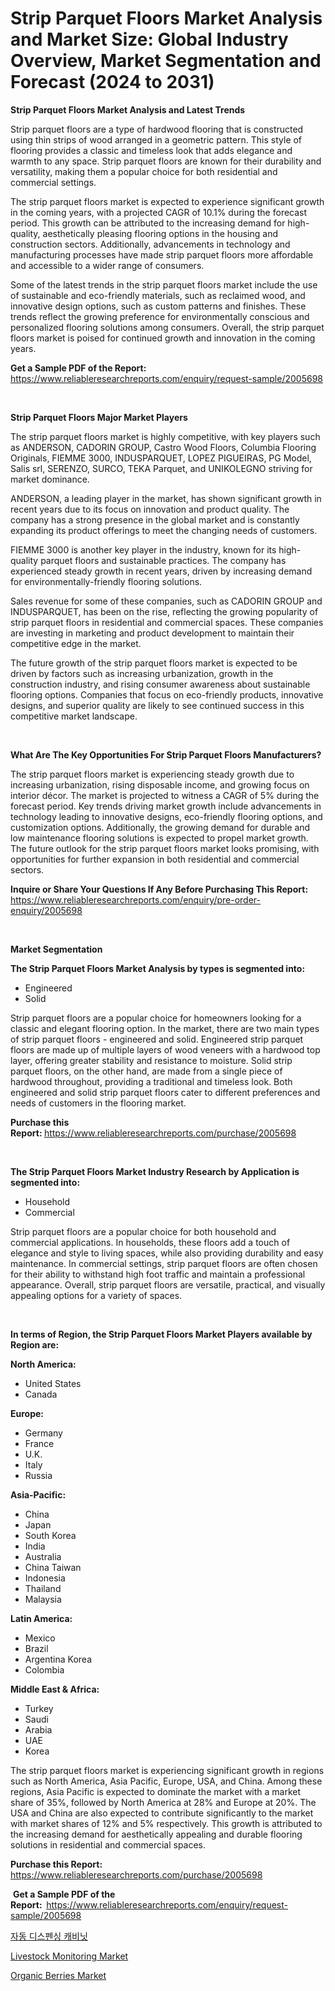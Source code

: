 <p><h1>Strip Parquet Floors Market Analysis and Market Size: Global Industry Overview, Market Segmentation and Forecast (2024 to 2031)</h1></p><p><strong>Strip Parquet Floors Market Analysis and Latest Trends</strong></p>
<p><p>Strip parquet floors are a type of hardwood flooring that is constructed using thin strips of wood arranged in a geometric pattern. This style of flooring provides a classic and timeless look that adds elegance and warmth to any space. Strip parquet floors are known for their durability and versatility, making them a popular choice for both residential and commercial settings.</p><p>The strip parquet floors market is expected to experience significant growth in the coming years, with a projected CAGR of 10.1% during the forecast period. This growth can be attributed to the increasing demand for high-quality, aesthetically pleasing flooring options in the housing and construction sectors. Additionally, advancements in technology and manufacturing processes have made strip parquet floors more affordable and accessible to a wider range of consumers.</p><p>Some of the latest trends in the strip parquet floors market include the use of sustainable and eco-friendly materials, such as reclaimed wood, and innovative design options, such as custom patterns and finishes. These trends reflect the growing preference for environmentally conscious and personalized flooring solutions among consumers. Overall, the strip parquet floors market is poised for continued growth and innovation in the coming years.</p></p>
<p><strong>Get a Sample PDF of the Report:&nbsp;</strong> <a href="https://www.reliableresearchreports.com/enquiry/request-sample/2005698">https://www.reliableresearchreports.com/enquiry/request-sample/2005698</a></p>
<p>&nbsp;</p>
<p><strong>Strip Parquet Floors Major Market Players</strong></p>
<p><p>The strip parquet floors market is highly competitive, with key players such as ANDERSON, CADORIN GROUP, Castro Wood Floors, Columbia Flooring Originals, FIEMME 3000, INDUSPARQUET, LOPEZ PIGUEIRAS, PG Model, Salis srl, SERENZO, SURCO, TEKA Parquet, and UNIKOLEGNO striving for market dominance.</p><p>ANDERSON, a leading player in the market, has shown significant growth in recent years due to its focus on innovation and product quality. The company has a strong presence in the global market and is constantly expanding its product offerings to meet the changing needs of customers.</p><p>FIEMME 3000 is another key player in the industry, known for its high-quality parquet floors and sustainable practices. The company has experienced steady growth in recent years, driven by increasing demand for environmentally-friendly flooring solutions.</p><p>Sales revenue for some of these companies, such as CADORIN GROUP and INDUSPARQUET, has been on the rise, reflecting the growing popularity of strip parquet floors in residential and commercial spaces. These companies are investing in marketing and product development to maintain their competitive edge in the market.</p><p>The future growth of the strip parquet floors market is expected to be driven by factors such as increasing urbanization, growth in the construction industry, and rising consumer awareness about sustainable flooring options. Companies that focus on eco-friendly products, innovative designs, and superior quality are likely to see continued success in this competitive market landscape.</p></p>
<p>&nbsp;</p>
<p><strong>What Are The Key Opportunities For Strip Parquet Floors Manufacturers?</strong></p>
<p><p>The strip parquet floors market is experiencing steady growth due to increasing urbanization, rising disposable income, and growing focus on interior décor. The market is projected to witness a CAGR of 5% during the forecast period. Key trends driving market growth include advancements in technology leading to innovative designs, eco-friendly flooring options, and customization options. Additionally, the growing demand for durable and low maintenance flooring solutions is expected to propel market growth. The future outlook for the strip parquet floors market looks promising, with opportunities for further expansion in both residential and commercial sectors.</p></p>
<p><strong>Inquire or Share Your Questions If Any Before Purchasing This Report:</strong> <a href="https://www.reliableresearchreports.com/enquiry/pre-order-enquiry/2005698">https://www.reliableresearchreports.com/enquiry/pre-order-enquiry/2005698</a></p>
<p>&nbsp;</p>
<p><strong>Market Segmentation</strong></p>
<p><strong>The Strip Parquet Floors Market Analysis by types is segmented into:</strong></p>
<p><ul><li>Engineered</li><li>Solid</li></ul></p>
<p><p>Strip parquet floors are a popular choice for homeowners looking for a classic and elegant flooring option. In the market, there are two main types of strip parquet floors - engineered and solid. Engineered strip parquet floors are made up of multiple layers of wood veneers with a hardwood top layer, offering greater stability and resistance to moisture. Solid strip parquet floors, on the other hand, are made from a single piece of hardwood throughout, providing a traditional and timeless look. Both engineered and solid strip parquet floors cater to different preferences and needs of customers in the flooring market.</p></p>
<p><strong>Purchase this Report:&nbsp;</strong><a href="https://www.reliableresearchreports.com/purchase/2005698">https://www.reliableresearchreports.com/purchase/2005698</a></p>
<p>&nbsp;</p>
<p><strong>The Strip Parquet Floors Market Industry Research by Application is segmented into:</strong></p>
<p><ul><li>Household</li><li>Commercial</li></ul></p>
<p><p>Strip parquet floors are a popular choice for both household and commercial applications. In households, these floors add a touch of elegance and style to living spaces, while also providing durability and easy maintenance. In commercial settings, strip parquet floors are often chosen for their ability to withstand high foot traffic and maintain a professional appearance. Overall, strip parquet floors are versatile, practical, and visually appealing options for a variety of spaces.</p></p>
<p>&nbsp;</p>
<p><strong>In terms of Region, the Strip Parquet Floors Market Players available by Region are:</strong></p>
<p>
    <p> <strong> North America: </strong>
        <ul>
            <li>United States</li>
            <li>Canada</li>
        </ul>
        </p> 
    <p> <strong> Europe: </strong>
        <ul>
            <li>Germany</li>
            <li>France</li>
            <li>U.K.</li>
            <li>Italy</li>
            <li>Russia</li>
        </ul>
        </p> 
    <p> <strong> Asia-Pacific: </strong>
        <ul>
            <li>China</li>
            <li>Japan</li>
            <li>South Korea</li>
            <li>India</li>
            <li>Australia</li>
            <li>China Taiwan</li>
            <li>Indonesia</li>
            <li>Thailand</li>
            <li>Malaysia</li>
        </ul>
        </p> 
    <p> <strong> Latin America: </strong>
        <ul>
            <li>Mexico</li>
            <li>Brazil</li>
            <li>Argentina Korea</li>
            <li>Colombia</li>
        </ul>
        </p> 
    <p> <strong> Middle East & Africa: </strong>
        <ul>
            <li>Turkey</li>
            <li>Saudi</li>
            <li>Arabia</li>
            <li>UAE</li>
            <li>Korea</li>
        </ul>
    </p>
    </p>
<p><p>The strip parquet floors market is experiencing significant growth in regions such as North America, Asia Pacific, Europe, USA, and China. Among these regions, Asia Pacific is expected to dominate the market with a market share of 35%, followed by North America at 28% and Europe at 20%. The USA and China are also expected to contribute significantly to the market with market shares of 12% and 5% respectively. This growth is attributed to the increasing demand for aesthetically appealing and durable flooring solutions in residential and commercial spaces.</p></p>
<p><strong>Purchase this Report: </strong><a href="https://www.reliableresearchreports.com/purchase/2005698">https://www.reliableresearchreports.com/purchase/2005698</a></p>
<p>&nbsp;<strong>Get a Sample PDF of the Report:&nbsp;&nbsp;</strong><a href="https://www.reliableresearchreports.com/enquiry/request-sample/2005698">https://www.reliableresearchreports.com/enquiry/request-sample/2005698</a></p>
<p><strong></strong></p>
<p><p><a href="https://github.com/Hubertstyenger6685/Market-Research-Report-List-1/blob/main/42640627830.md">자동 디스펜싱 캐비닛</a></p><p><a href="https://issuu.com/reportprime-2/docs/livestock-monitoring-market-size-2030.pptx">Livestock Monitoring Market</a></p><p><a href="https://issuu.com/reportprime-2/docs/organic-berries-market-size-2030.pptx">Organic Berries Market</a></p></p>